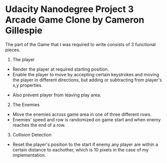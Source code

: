 # Udacity Nanodegree Project 3 Arcade Game Clone by Cameron Gillespie

The part of the Game that I was required to write consists of 3 functional pieces.

1. The player 
* Render the player at required starting position.
* Enable the player to move by accepting certain keystrokes and moving the player in different directions, but adding or subtracting from player's x,y properties.
- Also prevent player from leaving play area.

2. The Enemies 
* Move the enemies across game area in one of three different rows. 
* Enemies' speed and row is randomized on game start and when enemy reaches the end of a row.

3. Collision Detection
* Reset the player's position to the start if enemy any player are within a certain distance to eachother, which is 10 pixels in the case of my implementation.
